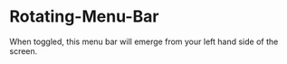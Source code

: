 # Rotating-Menu-Bar

When toggled, this menu bar will emerge from your left hand side of the screen.

